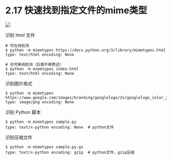 # 2.17 快速找到指定文件的mime类型

![](http://image.iswbm.com/20200804124133.png)

识别 html 文件

```shell
# 可在线检测
$ python -m mimetypes https://docs.python.org/3/library/mimetypes.html
type: text/html encoding: None 

# 也可离线检测（后面不再赘述）
$ python -m mimetypes index.html
type: text/html encoding: None
```

识别图片格式

```shell
$ python -m mimetypes https://www.google.com/images/branding/googlelogo/2x/googlelogo_color_272x92dp.png
type: image/png encoding: None 
```

识别 Python 脚本

```shell
$ python -m mimetypes sample.py
type: text/x-python encoding: None  # python文件
```

识别压缩文件

```shell
$ python -m mimetypes sample.py.gz
type: text/x-python encoding: gzip  # python文件，gzip压缩
```

